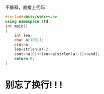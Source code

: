 不解释，直接上代码：

```cpp
#include<bits/stdc++.h>
using namespace std;
int main()
{
    int len;
    char a[1001];
    cin>>a;
    len=strlen(a)-2;
    cout<<a[0]<<len<<a[strlen(a)-1]<<endl;
    return 0;
}
```

# 别忘了换行! ! !
